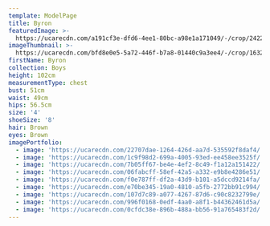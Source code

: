 ```yaml
---
template: ModelPage
title: Byron
featuredImage: >-
  https://ucarecdn.com/a191cf3e-dfd6-4ee1-80bc-a98e1a171049/-/crop/2422x1103/0,81/-/preview/
imageThumbnail: >-
  https://ucarecdn.com/bfd8e0e5-5a72-446f-b7a8-01440c9a3ee4/-/crop/1632x1621/0,0/-/preview/
firstName: Byron
collection: Boys
height: 102cm
measurementType: chest
bust: 51cm
waist: 49cm
hips: 56.5cm
size: '4'
shoeSize: '8'
hair: Brown
eyes: Brown
imagePortfolio:
  - image: 'https://ucarecdn.com/22707dae-1264-426d-aa7d-535592f8daf4/'
  - image: 'https://ucarecdn.com/1c9f98d2-699a-4005-93ed-ee458ee3525f/'
  - image: 'https://ucarecdn.com/7b05ff67-be4e-4ef2-8c49-f1a12a151422/'
  - image: 'https://ucarecdn.com/06fabcff-58ef-42a5-a332-e9b8e4286e51/'
  - image: 'https://ucarecdn.com/f0e787ff-df2a-43d9-b101-a5dccd9214fa/'
  - image: 'https://ucarecdn.com/e70be345-19a0-4810-a5fb-2772bb91c994/'
  - image: 'https://ucarecdn.com/107d7c89-a077-4267-87d6-c90c8232799e/'
  - image: 'https://ucarecdn.com/996f0168-0edf-4aa0-a8f1-b44362461d5a/'
  - image: 'https://ucarecdn.com/0cfdc38e-896b-488a-bb56-91a765483f2d/'
---
```


